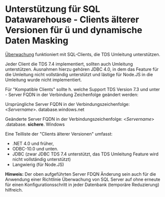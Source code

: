 <properties
   pageTitle="SQL Data Warehouse kompatible Clients Unterstützung für die Überwachung von Daten | Microsoft Azure"
   description="Informationen Sie zu SQL Data Warehouse zur Unterstützung für kompatible Clients für die Überwachung von Daten"
   services="sql-data-warehouse"
   documentationCenter=""
   authors="ronortloff"
   manager="barbkess"
   editor=""/>

<tags
   ms.service="sql-database"
   ms.workload="data-management"
   ms.tgt_pltfrm="na"
   ms.devlang="na"
   ms.topic="article"
   ms.date="09/24/2016" 
   ms.author="rortloff;barbkess;sonyama"/>

# <a name="sql-data-warehouse----downlevel-clients-support-for-auditing-and-dynamic-data-masking"></a>Unterstützung für SQL Datawarehouse - Clients älterer Versionen für ü und dynamische Daten Masking

[Überwachung](sql-data-warehouse-auditing-overview.md) funktioniert mit SQL-Clients, die TDS Umleitung unterstützen.

Jeder Client die TDS 7.4 implementiert, sollten auch Umleitung unterstützen. Ausnahmen hierzu gehören JDBC 4.0, in dem das Feature für die Umleitung nicht vollständig unterstützt und lästige für Node.JS in die Umleitung wurde nicht implementiert.

Für "Kompatible Clients" sollte h. welche Support TDS Version 7.3 und unter - Server FQDN in der Verbindung Zeichenfolge geändert werden:

Ursprüngliche Server FQDN in der Verbindungszeichenfolge: <*Servername*>. database.windows.net

Geänderte Server FQDN in der Verbindungszeichenfolge: <*Servername*> .database. **sichere**. Windows

Eine Teilliste der "Clients älterer Versionen" umfasst:

- .NET 4.0 und früher,
- ODBC-10.0 und unten.
- JDBC (zwar JDBC TDS 7.4 unterstützt, das TDS Umleitung Feature wird nicht vollständig unterstützt)
- Langwierig (für Node.JS)

**Hinweis:** Der oben aufgeführten Server FDQN Änderung sein auch für die Anwendung einer Richtlinie Überwachung von SQL Server auf ohne erneute für einen Konfigurationsschritt in jeder Datenbank (temporäre Reduzierung) hilfreich.     
